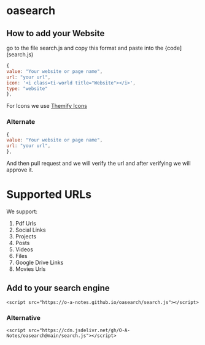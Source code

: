 # oasearch

## How to add your Website

go to the file search.js and copy this format and paste into the {code](search.js)

```js
{
value: "Your website or page name",
url: "your url",
icon: '<i class=ti-world title="Website"></i>',
type: "website"
},
```
For Icons we use [Themify Icons](https://themify.me/)


### Alternate

```js
{
value: "Your website or page name",
url: "your url",
},
```

And then pull request and we will verify the url and after verifying we will approve it.


# Supported URLs

We support:

1) Pdf Urls
2) Social Links
3) Projects
4) Posts
5) Videos
6) Files
7) Google Drive Links
8) Movies Urls

## Add to your search engine

```
<script src="https://o-a-notes.github.io/oasearch/search.js"></script>
```

### Alternative

```
<script src="https://cdn.jsdelivr.net/gh/O-A-Notes/oasearch@main/search.js"></script>
```


